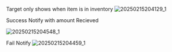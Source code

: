 
Target only shows when item is in inventory
![20250215204129_1](https://github.com/user-attachments/assets/18673882-7c0b-4d79-89ff-a6aeb7ae25a7)

Success Notify with amount Recieved

![20250215204548_1](https://github.com/user-attachments/assets/54d8ae60-f458-496c-a8da-52697918853b)

Fail Notify
![20250215204459_1](https://github.com/user-attachments/assets/b99da3ce-0dde-4181-a8cd-a787b51721d3)
